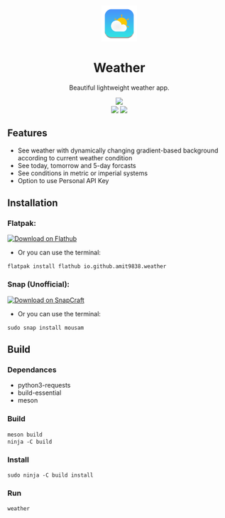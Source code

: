 <div align="center">
<img src="data/icons/hicolor/scalable/apps/io.github.amit9838.weather.svg?raw=true" width="80">
<h1>Weather</h1>
<p>Beautiful lightweight weather app.</p>
<img src="https://img.shields.io/github/v/release/amit9838/weather?style=flat&label=Latest+Release&color=%234a92ff">
</div>
<div align="center">
<img src="https://github.com/amit9838/weather/blob/master/screenshots/ss2-haze_night.png?raw=true#gh-dark-mode-only">
<img src="https://github.com/amit9838/weather/blob/master/screenshots/ss1-overcast_clouds_day.png?raw=true#gh-light-mode-only">
</div>

## Features
* See weather with dynamically changing gradient-based background according to current weather condition
* See today, tomorrow and 5-day forcasts
* See conditions in metric or imperial systems
* Option to use Personal API Key

## Installation

### **Flatpak:**

<a href='https://flathub.org/apps/io.github.amit9838.weather'><img width='240' alt='Download on Flathub' src='https://dl.flathub.org/assets/badges/flathub-badge-en.png'/></a>

* Or you can use the terminal:
```
flatpak install flathub io.github.amit9838.weather
```

### Snap (Unofficial):

<a href='https://snapcraft.io/mousam'><img width='240' alt='Download on SnapCraft' src='https://github.com/snapcore/snap-store-badges/blob/master/EN/%5BEN%5D-snap-store-black-uneditable.png?raw=true'/></a>

* Or you can use the terminal:

```
sudo snap install mousam
```

## Build
### Dependances
* python3-requests
* build-essential
* meson
  
### Build
```
meson build
ninja -C build
```

### Install
```
sudo ninja -C build install
```
### Run
```
weather
```

